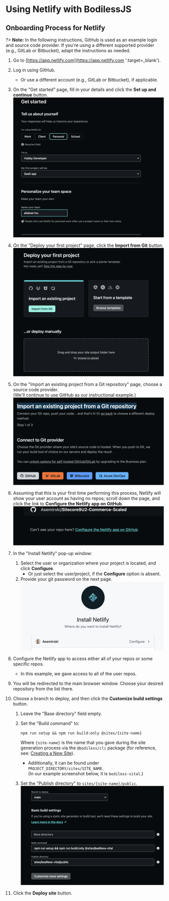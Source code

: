# Using Netlify with BodilessJS

## Onboarding Process for Netlify

?> **Note:** In the following instructions, GitHub is used as an example login and source code
provider. If you're using a different supported provider (e.g., GitLab or Bitbucket), adapt the
instructions as needed.

01. Go to [https://app.netlify.com](https://app.netlify.com ':target=_blank').

01. Log in using GitHub.
    - Or use a different account (e.g., GitLab or Bitbucket), if applicable.

01. On the "Get started" page, fill in your details and click the **Set up and continue** button.  
    !["Get started" page](./assets/netlify/GetStarted.png)

01. On the "Deploy your first project" page,  click the **Import from Git** button.  
    !["Deploy your first project" page](./assets/netlify/DeployYourFirstProject.png)

01. On the "Import an existing project from a Git repository" page, choose a source code provider.  
    (We'll continue to use GitHub as our instructional example.)  
    !["Import an existing project from a Git repository" page](./assets/netlify/ImportProjectFromRepo.png)

01. Assuming that this is your first time performing this process, Netlify will show your user
    account as having no repos; scroll down the page, and click the link to **Configure the Netlify
    app on GitHub**.  
    ![Can't see your repo here?](./assets/netlify/CantSeeYourRepo.png)

01. In the "Install Netlify" pop-up window:
    01. Select the user or organization where your project is located, and click **Configure**.
        - Or just select the user/project, if the **Configure** option is absent.
    01. Provide your git password on the next page.  
    ![Install Netlify](./assets/netlify/InstallNetlify.png)

01. Configure the Netlify app to access either all of your repos or some specific repos.
    - In this example, we gave access to all of the user repos.

01. You will be redirected to the main browser window. Choose your desired repository from the list
    there.

01. Choose a branch to deploy, and then click the **Customize build settings** button.

    01. Leave the "Base directory" field empty.

    01. Set the "Build command" to:

        ```
        npm run setup && npm run build:only @sites/{site-name}
        ```

        Where `{site-name}` is the name that you gave during the site generation process via the
        `@bodiless/cli` package (for reference, see: [Creating a New
        Site](/About/GettingStarted#creating-a-new-site)).
        - Additionally, it can be found under `PROJECT_DIRECTORY/sites/SITE_NAME`.  
          (In our example screenshot below, it is `bodiless-vital`.)

    01. Set the "Publish directory" to `sites/{site-name}/public`.  
        ![Build and Deployment Settings](./assets/netlify/BuildAndDeploySettings.png)

01. Click the **Deploy site** button.
